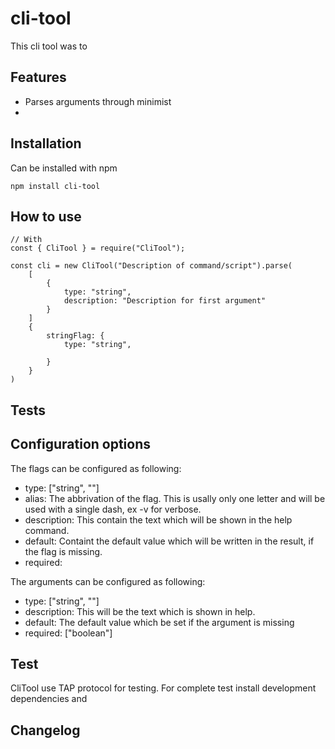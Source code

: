 # cli-tool

This cli tool was to 


## Features
 * Parses arguments through minimist
 * 

## Installation
Can be installed with npm 
```
npm install cli-tool
```

## How to use
```
// With 
const { CliTool } = require("CliTool");

const cli = new CliTool("Description of command/script").parse(
    [
        {
            type: "string",
            description: "Description for first argument" 
        }
    ]
    {
        stringFlag: {
            type: "string",

        }
    }
)
```

## Tests 

## Configuration options

The flags can be configured as following:
 * type: ["string", ""]
 * alias: The abbrivation of the flag. This is usally only one letter and will be used with a single dash, ex -v for verbose.
 * description: This contain the text which will be shown in the help command. 
 * default: Containt the default value which will be written in the result, if the flag is missing.   
 * required: 

The arguments can be configured as following:
 * type: ["string", ""]
 * description: This will be the text which is shown in help.
 * default: The default value which be set if the argument is missing
 * required: ["boolean"] 



## Test
CliTool use TAP protocol for testing. For complete test install development dependencies and 

## Changelog

